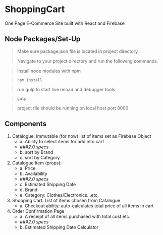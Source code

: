 # ShoppingCart

One Page E-Commerce Site built with React and Firebase

## Node Packages/Set-Up

> Make sure package.json file is located in project directory.

> Navigate to your project directory and run the following commands. 

> install node modules with npm

> `npm install`

> run gulp to start live reload and debugger tools

> `gulp`

> project file should be running on local host port 8000

## Components
1. Catalogue: Immutable (for now) list of items set as Firebase Object
    - a. Ability to select items for add into cart
    - *###2.0 specs*
    - b. sort by Brand
    - c. sort by Category
2. Catalogue Item (props):
    - a. Price
    - b. Availability
    - *###2.0 specs*
    - c. Estimated Shipping Date
    - d. Brand
    - e. Category: Clothes/Electronics...etc.
3. Shopping Cart: List of items chosen from Catalogue
    - a. Checkout ability: auto-calculates total price of all items in cart
4. Order Confirmation Page
    - a. A receipt of all items purchased with total cost etc.
    - *###2.0 specs*
    - b. Estimated Shipping Date Calculator
